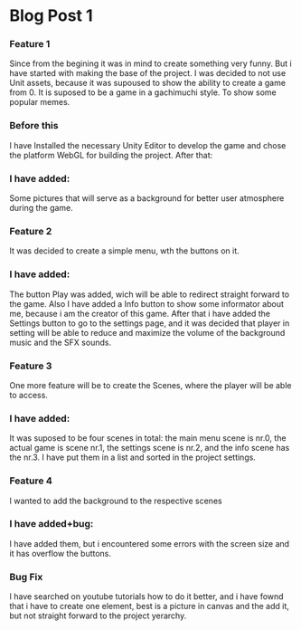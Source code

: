 # Blog Post 1

### Feature 1
Since from the begining it was in mind to create something very funny. But i have started with making the base of the project. I was decided to not use Unit assets, because it was supoused to show the ability to create a game from 0. It is suposed to be a game in a gachimuchi style. To show some popular memes.
### Before this
I have Installed the necessary Unity Editor to develop the game and chose the platform WebGL for building the project. After that:

### I have added: 
Some pictures that will serve as a background for better user atmosphere during the game.

### Feature 2
It was decided to create a simple menu, wth the buttons on it.

### I have added:
The button Play was added, wich will be able to redirect straight forward to the game. Also I have added a Info button to show some informator about me, because i am the creator of this game. After that i have added the Settings button to go to the settings page, and it was decided that player in setting will be able to reduce and maximize the volume of the background music and the SFX sounds.

### Feature 3
One more feature will be to create the Scenes, where the player will be able to access.

### I have added:
It was suposed to be four scenes in total: the main menu scene is nr.0, the actual game is scene nr.1, the settings scene is nr.2, and the info scene has the nr.3. I have put them in a list and sorted in the project settings.

### Feature 4
I wanted to add the background to the respective scenes
### I have added+bug:
I have added them, but i encountered some errors with the screen size and it has overflow the buttons.
### Bug Fix
I have searched on youtube tutorials how to do it better, and i have fownd that i have to create one element, best is a picture in canvas and the add it, but not straight forward to the project yerarchy.